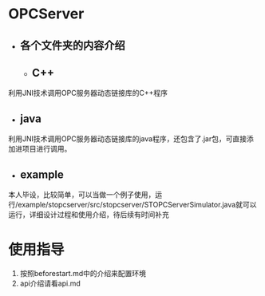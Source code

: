 # OPCServer
 + ## 各个文件夹的内容介绍
   - ## C++
  利用JNI技术调用OPC服务器动态链接库的C++程序
   - ## java
  利用JNI技术调用OPC服务器动态链接库的java程序，还包含了.jar包，可直接添加进项目进行调用。
   - ## example
  本人毕设，比较简单，可以当做一个例子使用，运行/example/stopcserver/src/stopcserver/STOPCServerSimulator.java就可以运行，详细设计过程和使用介绍，待后续有时间补充
# 使用指导
 1. 按照beforestart.md中的介绍来配置环境
 2. api介绍请看api.md

